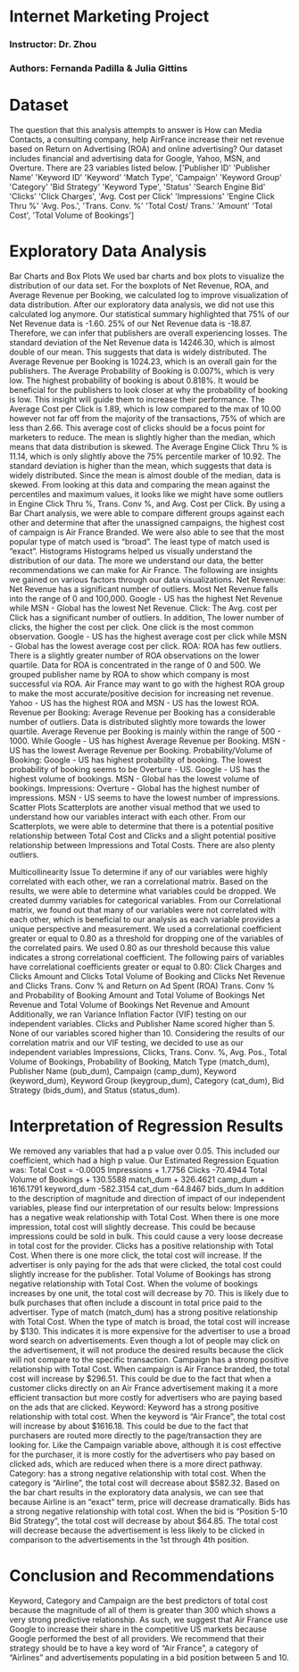 # Internet Marketing Project
### Instructor: Dr. Zhou
### Authors: Fernanda Padilla & Julia Gittins

# Dataset
The question that this analysis attempts to answer is How can Media Contacts, a consulting company, help AirFrance increase their net revenue based on Return on Advertising (ROA) and online advertising? Our dataset includes financial and advertising data for Google, Yahoo, MSN, and Overture. There are 23 variables listed below.
['Publisher ID' 'Publisher Name' 'Keyword ID' 'Keyword' 'Match Type', 'Campaign' 'Keyword Group' 'Category' 'Bid Strategy' 'Keyword Type', 'Status' 'Search Engine Bid' 'Clicks' 'Click Charges', 'Avg. Cost per Click' 'Impressions' 'Engine Click Thru %' 'Avg. Pos.', 'Trans. Conv. %' 'Total Cost/ Trans.' 'Amount' 'Total Cost', 'Total Volume of Bookings']


# Exploratory Data Analysis
Bar Charts and Box Plots
We used bar charts and box plots to visualize the distribution of our data set. For the boxplots of Net Revenue, ROA, and Average Revenue per Booking, we calculated log to improve visualization of data distribution. After our exploratory data analysis, we did not use this calculated log anymore. 
Our statistical summary highlighted that 75% of our Net Revenue data is -1.60. 25% of our Net Revenue data is -18.87. Therefore, we can infer that publishers are overall experiencing losses. The standard deviation of the Net Revenue data is 14246.30, which is almost double of our mean. This suggests that data is widely distributed.
The Average Revenue per Booking is 1024.23, which is an overall gain for the publishers. The Average Probability of Booking is 0.007%, which is very low. The highest probability of booking is about 0.818%. It would be beneficial for the publishers to look closer at why the probability of booking is low. This insight will guide them to increase their performance.
The Average Cost per Click is 1.89, which is low compared to the max of 10.00 however not far off from the majority of the transactions, 75% of which are less than 2.66. This average cost of clicks should be a focus point for marketers to reduce. The mean is slightly higher than the median, which means that data distribution is skewed.
The Average Engine Click Thru % is 11.14, which is only slightly above the 75% percentile marker of 10.92. The standard deviation is higher than the mean, which suggests that data is widely distributed. Since the mean is almost double of the median, data is skewed.
From looking at this data and comparing the mean against the percentiles and maximum values, it looks like we might have some outliers in Engine Click Thru %, Trans. Conv %, and Avg. Cost per Click.
By using a Bar Chart analysis, we were able to compare different groups against each other and determine that after the unassigned campaigns, the highest cost of campaign is Air France Branded. We were also able to see that the most popular type of match used is “broad”. The least type of match used is “exact”.
Histograms
Histograms helped us visually understand the distribution of our data. The more we understand our data, the better recommendations we can make for Air France. The following are insights we gained on various factors through our data visualizations. 
Net Revenue: Net Revenue has a significant number of outliers. Most Net Revenue falls into the range of 0 and 100,000. Google - US has the highest Net Revenue while MSN - Global has the lowest Net Revenue.
Click: The Avg. cost per Click has a significant number of outliers. In addition, The lower number of clicks, the higher the cost per click. One click is the most common observation. Google - US has the highest average cost per click while MSN - Global has the lowest average cost per click.
ROA: ROA has few outliers. There is a slightly greater number of ROA observations on the lower quartile. Data for ROA is concentrated in the range of 0 and 500. We grouped publisher name by ROA to show which company is most successful via ROA. Air France may want to go with the highest ROA group to make the most accurate/positive decision for increasing net revenue. Yahoo - US has the highest ROA and MSN - US has the lowest ROA.
Revenue per Booking: Average Revenue per Booking has a considerable number of outliers. Data is distributed slightly more towards the lower quartile. Average Revenue per Booking is mainly within the range of 500 - 1000. While Google - US has highest Average Revenue per Booking. MSN - US has the lowest Average Revenue per Booking.
Probability/Volume of Booking: Google - US has highest probability of booking. The lowest probability of booking seems to be Overture - US. Google - US has the highest volume of bookings. MSN - Global has the lowest volume of bookings.
Impressions: Overture - Global has the highest number of impressions. MSN - US seems to have the lowest number of impressions.
Scatter Plots
Scatterplots are another visual method that we used to understand how our variables interact with each other. From our Scatterplots, we were able to determine that there is a potential positive relationship between Total Cost and Clicks and a slight potential positive relationship between Impressions and Total Costs. There are also plenty outliers.

Multicollinearity Issue
To determine if any of our variables were highly correlated with each other, we ran a correlational matrix. Based on the results, we were able to determine what variables could be dropped. We created dummy variables for categorical variables. From our Correlational matrix, we found out that many of our variables were not correlated with each other, which is beneficial to our analysis as each variable provides a unique perspective and measurement. We used a correlational coefficient greater or equal to 0.80 as a threshold for dropping one of the variables of the correlated pairs. We used 0.80 as our threshold because this value indicates a strong correlational coefficient. The following pairs of variables have correlational coefficients greater or equal to 0.80:
Click Charges and Clicks
Amount and Clicks
Total Volume of Booking and Clicks
Net Revenue and Clicks
Trans. Conv % and Return on Ad Spent (ROA)
Trans. Conv % and Probability of Booking
Amount and Total Volume of Bookings
Net Revenue and Total Volume of Bookings
Net Revenue and Amount
Additionally, we ran Variance Inflation Factor (VIF) testing on our independent variables. Clicks and Publisher Name scored higher than 5. None of our variables scored higher than 10. 
Considering the results of our correlation matrix and our VIF testing, we decided to use as our independent variables Impressions, Clicks, Trans. Conv. %, Avg. Pos., Total Volume of Bookings, Probability of Booking, Match Type (match_dum), Publisher Name (pub_dum), Campaign (camp_dum), Keyword (keyword_dum), Keyword Group (keygroup_dum), Category (cat_dum), Bid Strategy (bids_dum), and Status (status_dum).


# Interpretation of Regression Results
We removed any variables that had a p value over 0.05. This included our coefficient, which had a high p value. Our Estimated Regression Equation was:
Total Cost = -0.0005 Impressions + 1.7756 Clicks -70.4944 Total Volume of Bookings + 130.5588 match_dum + 326.4621 camp_dum + 1616.1791 keyword_dum -582.3154 cat_dum -64.8467 bids_dum
In addition to the description of magnitude and direction of impact of our independent variables, please find our interpretation of our results below:
Impressions has a negative weak relationship with Total Cost. When there is one more impression, total cost will slightly decrease. This could be because impressions could be sold in bulk. This could cause a very loose decrease in total cost for the provider. 
Clicks has a positive relationship with Total Cost. When there is one more click, the total cost will increase. If the advertiser is only paying for the ads that were clicked, the total cost could slightly increase for the publisher. 
Total Volume of Bookings has strong negative relationship with Total Cost. When the volume of bookings increases by one unit, the total cost will decrease by 70. This is likely due to bulk purchases that often include a discount in total price paid to the advertiser.
Type of match (match_dum) has a strong positive relationship with Total Cost. When the type of match is broad, the total cost will increase by $130. This indicates it is more expensive for the advertiser to use a broad word search on advertisements. Even though a lot of people may click on the advertisement, it will not produce the desired results because the click will not compare to the specific transaction. 
Campaign has a strong positive relationship with Total Cost. When campaign is Air France branded, the total cost will increase by $296.51. This could be due to the fact that when a customer clicks directly on an Air France advertisement making it a more efficient transaction but more costly for advertisers who are paying based on the ads that are clicked. 
Keyword: Keyword has a strong positive relationship with total cost. When the keyword is “Air France”, the total cost will increase by about $1616.18. This could be due to the fact that purchasers are routed more directly to the page/transaction they are looking for. Like the Campaign variable above, although it is cost effective for the purchaser, it is more costly for the advertisers who pay based on clicked ads, which are reduced when there is a more direct pathway. 
Category: has a strong negative relationship with total cost. When the category is “Airline”, the total cost will decrease about $582.32. Based on the bar chart results in the exploratory data analysis, we can see that because Airline is an “exact” term, price will decrease dramatically. 
Bids has a strong negative relationship with total cost. When the bid is “Position 5-10 Bid Strategy”, the total cost will decrease by about $64.85. The total cost will decrease because the advertisement is less likely to be clicked in comparison to the advertisements in the 1st through 4th position. 

# Conclusion and Recommendations 
Keyword, Category and Campaign are the best predictors of total cost because the magnitude of all of them is greater than 300 which shows a very strong predictive relationship. 
As such, we suggest that Air France use Google to increase their share in the competitive US markets because Google performed the best of all providers. We recommend that their strategy should be to have a key word of “Air France”, a category of “Airlines” and advertisements populating in a bid position between 5 and 10.
